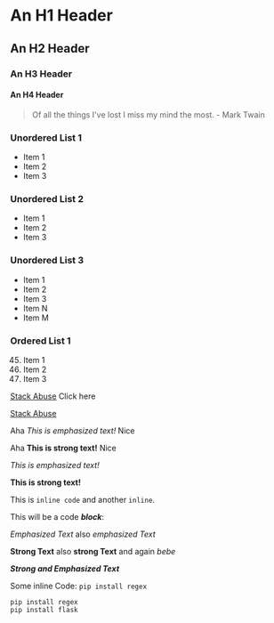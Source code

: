 # An H1 Header #
## An H2 Header
### An H3 Header
#### An H4 Header

> Of all the things I've lost
> I miss my mind the most. - Mark Twain

### Unordered List 1
- Item 1
- Item 2
- Item 3

### Unordered List 2
+ Item 1
+ Item 2
+ Item 3

### Unordered List 3
- Item 1
- Item 2
- Item 3
- Item N
- Item M

### Ordered List 1
45. Item 1
0. Item 2
910. Item 3


[Stack Abuse](http://stackabuse.com) Click here

[Stack Abuse](http://stackabuse.com)

Aha _This is emphasized text!_ Nice

Aha __This is strong text!__ Nice

*This is emphasized text!*

**This is strong text!**

This is `inline code` and another `inline`.

This will be a code ***block***:

_Emphasized Text_ also *emphasized Text*

__Strong Text__ also **strong Text** and again _bebe_

***Strong and Emphasized Text***

Some inline Code: `pip install regex`

```
pip install regex
pip install flask
```
